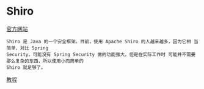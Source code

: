 # Shiro

[官方网站](http://shiro.apache.org/)

```t
Shiro 是 Java 的一个安全框架。目前，使用 Apache Shiro 的人越来越多，因为它相 当简单，对比 Spring
Security，可能没有 Spring Security 做的功能强大，但是在实际工作时 可能并不需要那么复杂的东西，所以使用小而简单的
Shiro 就足够了。
```

[教程](https://blog.csdn.net/pengjwhx/article/details/84867112)
